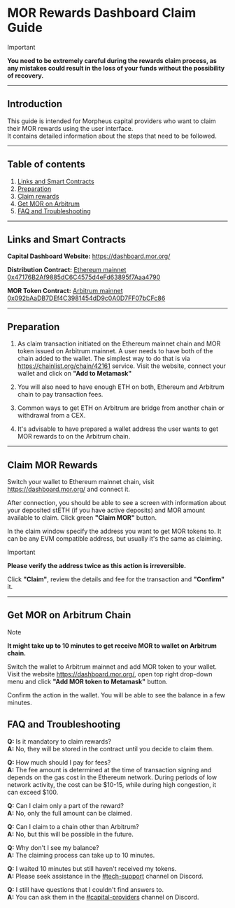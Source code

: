 # MOR Rewards Dashboard Claim Guide

>[!IMPORTANT]
> **You need to be extremely careful during the rewards claim process, as any mistakes could result in the loss of your funds without the possibility of recovery.**

---

## Introduction
This guide is intended for Morpheus capital providers who want to claim their MOR rewards using the user interface.  
It contains detailed information about the steps that need to be followed.

---

## Table of contents
1) [Links and Smart Contracts](#links-and-smart-contracts)
2) [Preparation](#preparation)
3) [Claim rewards](#claim-mor-rewards)
4) [Get MOR on Arbitrum](#get-mor-on-arbitrum)
5) [FAQ and Troubleshooting](#faq-and-troubleshooting)

---

## Links and Smart Contracts

**Capital Dashboard Website:** https://dashboard.mor.org/ 

**Distribution Contract:** [Ethereum mainnet 0x47176B2Af9885dC6C4575d4eFd63895f7Aaa4790](https://etherscan.io/address/0x47176B2Af9885dC6C4575d4eFd63895f7Aaa4790) 

**MOR Token Contract:** [Arbitrum mainnet 0x092bAaDB7DEf4C3981454dD9c0A0D7FF07bCFc86](https://arbiscan.io/token/0x092bAaDB7DEf4C3981454dD9c0A0D7FF07bCFc86) 

---

## Preparation
1. As claim transaction initiated on the Ethereum mainnet chain and MOR token issued on Arbitrum mainnet. A user needs to have both of the chain added to the wallet.
The simplest way to do that is via https://chainlist.org/chain/42161 service. Visit the website, connect your wallet and click on **"Add to Metamask"**

2. You will also need to have enough ETH on both, Ethereum and Arbitrum chain to pay transaction fees.

3. Common ways to get ETH on Arbitrum are bridge from another chain or withdrawal from a CEX.

4. It's advisable to have prepared a wallet address the user wants to get MOR rewards to on the Arbitrum chain.

---

## Claim MOR Rewards
Switch your wallet to Ethereum mainnet chain, visit https://dashboard.mor.org/ and connect it.

After connection, you should be able to see a screen with information about your deposited stETH (if you have active deposits) and MOR amount available to claim.
Click green **"Claim MOR"** button.

In the claim window specify the address you want to get MOR tokens to. It can be any EVM compatible address, but usually it's the same as claiming.
>[!IMPORTANT]
> **Please verify the address twice as this action is irreversible.**


Click **"Claim"**, review the details and fee for the transaction and **"Confirm"** it.


---

## Get MOR on Arbitrum Chain
>[!NOTE]
> **It might take up to 10 minutes to get receive MOR to wallet on Arbitrum chain.**

Switch the wallet to Arbitrum mainnet and add MOR token to your wallet.
Visit the website https://dashboard.mor.org/, open top right drop-down menu and click **"Add MOR token to Metamask"** button.


Confirm the action in the wallet. You will be able to see the balance in a few minutes.


## FAQ and Troubleshooting
**Q:** Is it mandatory to claim rewards?  
**A:** No, they will be stored in the contract until you decide to claim them.

**Q:** How much should I pay for fees?  
**A:** The fee amount is determined at the time of transaction signing and depends on the gas cost in the Ethereum network. During periods of low network activity, the cost can be $10-15, while during high congestion, it can exceed $100.

**Q:** Can I claim only a part of the reward?  
**A:** No, only the full amount can be claimed.

**Q:** Can I claim to a chain other than Arbitrum?  
**A:** No, but this will be possible in the future.

**Q:** Why don't I see my balance?  
**A:** The claiming process can take up to 10 minutes.

**Q:** I waited 10 minutes but still haven't received my tokens.  
**A:** Please seek assistance in the [#tech-support](https://discord.com/channels/1151741790408429580/1183666837460897832) channel on Discord.

**Q:** I still have questions that I couldn't find answers to.  
**A:** You can ask them in the [#capital-providers](https://discord.com/channels/1151741790408429580/1167520881908666569) channel on Discord.
